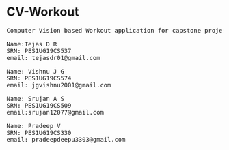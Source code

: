 # CV-Workout
<pre>Computer Vision based Workout application for capstone project

Name:Tejas D R
SRN: PES1UG19CS537
email: tejasdr01@gmail.com

Name: Vishnu J G
SRN: PES1UG19CS574
email: jgvishnu2001@gmail.com

Name: Srujan A S
SRN: PES1UG19CS509
email:srujan12077@gmail.com

Name: Pradeep V
SRN: PES1UG19CS330
email: pradeepdeepu3303@gmail.com
</pre>
